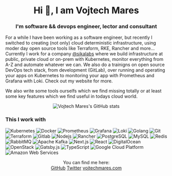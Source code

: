 <p align="center">
  <h1 align="center"> Hi 👋, I am Vojtech Mares</h2>
  <h3 align="center">I'm software && devops engineer, lector and consultant</h3>
</p>

For a while I have been working as a software engineer, but recently I switched to creating (not only) cloud deterministic infrastructure, using moder day open source tools like Terraform, RKE, Rancher and more... Currently I work for a company [@sikalabs](https://github.com/sikalabs) where we build infrastructure at public, private cloud or on-prem with Kubernetes, monitor everything from A-Z and automate whatever we can. We also do a trainigns on open source DevOps tech stack, from development (GitLab), over running and operating your apps on Kubernetes to monitoring your app with Prometheus and Grafana with Loki. Check out my website for more.

We also write some tools ourselfs which we find missing totally or at least some key features which we find useful in todays cloud world.

<p align="center">
  <img src="https://github-readme-stats.vercel.app/api?username=vojtechmares&count_private=true&show_icons=true" alt="Vojtech Mares's GitHub stats">
</p>  

<h3>This I work with</h3>
<p>
  <img alt="Kubernetes" src="https://img.shields.io/badge/-Kubernetes-326CE5?style=flat-square&logo=kubernetes&logoColor=white" />
  <img alt="Docker" src="https://img.shields.io/badge/-Docker-2496ED?style=flat-square&logo=docker&logoColor=white" />
  <img alt="Prometheus" src="https://img.shields.io/badge/-Prometheus-E6522C?style=flat-square&logo=prometheus&logoColor=white" />
  <img alt="Grafana" src="https://img.shields.io/badge/-Grafana-F46800?style=flat-square&logo=Grafana&logoColor=white" />
  <img alt="Loki" src="https://img.shields.io/badge/-Loki-F46800?style=flat-square" />
  <img alt="Golang" src="https://img.shields.io/badge/-Golang-00ADD8?style=flat-square&logo=Go&logoColor=white" />
  <img alt="Git" src="https://img.shields.io/badge/-Git-F05032?style=flat-square&logo=GitlogoColor=white" />
  <img alt="Terraform" src="https://img.shields.io/badge/-Terraform-7B42BC?style=flat-square&logo=Terraform&logoColor=white" />
  <img alt="Gitlab" src="https://img.shields.io/badge/-GitLab-FCA121?style=flat-square&logo=Gitlab&logoColor=white" />
  <img alt="Nodejs" src="https://img.shields.io/badge/-Nodejs-43853d?style=flat-square&logo=Node.js&logoColor=white" />
  <img alt="Rancher" src="https://img.shields.io/badge/-Rancher-0075A8?style=flat-square&logo=Rancher&logoColor=white" />
  <img alt="PostgreSQL" src="https://img.shields.io/badge/-PostgreSQL-4169E1?style=flat-square&logo=PostgreSQL&logoColor=white" />
  <img alt="MySQL" src="https://img.shields.io/badge/-MySQL-4479A1?style=flat-square&logo=MySQLs&logoColor=white" />
  <img alt="Redis" src="https://img.shields.io/badge/-Redis-DC382D?style=flat-square&logo=Redis&logoColor=white" />
  <img alt="RabbitMQ" src="https://img.shields.io/badge/-RabbitMQ-FF6600?style=flat-square&logo=rabbitmq&logoColor=white" />
  <img alt="Apache Kafka" src="https://img.shields.io/badge/-Apache_Kafka-231F20?style=flat-square&logo=apachekafka&logoColor=white" />
  <img alt="Next.js" src="https://img.shields.io/badge/-Next.js-000000?style=flat-square&logo=Next.js&logoColor=white" />
  <img alt="React" src="https://img.shields.io/badge/-React-61DAFB?style=flat-square&logo=react&logoColor=white" />
  <img alt="DigitalOcean" src="https://img.shields.io/badge/-DigitalOcean-61DAFB?style=flat-square&logo=digitalocean&logoColor=white" />
  <img alt="OpenStack" src="https://img.shields.io/badge/-OpenStack-ED1944?style=flat-square&logo=openstack&logoColor=white" />
  <img alt="Gatsby.js" src="https://img.shields.io/badge/-Gatsby.js-663399?style=flat-square&logo=gatsby&logoColor=white" />
  <img alt="TypeScript" src="https://img.shields.io/badge/-TypeScript-007ACC?style=flat-square&logo=typescript&logoColor=white" />
  <img alt="Google Cloud Platform" src="https://img.shields.io/badge/-Google_Cloud_Platform-1a73e8?style=flat-square&logo=google-cloud&logoColor=white" />
  <img alt="Amazon Web Services" src="https://img.shields.io/badge/-Amazon_Web_Services-232F3E?style=flat-square&logo=amazonaws&logoColor=white" />
</p>

<p align="center">
  You can find me here:<br />
  <a href="https://github.com/vojtechmares">GitHub</a>&nbsp;<a href="https://twitter.com/vojtechmares_">Twitter</a>&nbsp;<a href="https://vojtechmares.com">vojtechmares.com</a>
</p>
<!--
**vojtamares/vojtamares** is a ✨ _special_ ✨ repository because its `README.md` (this file) appears on your GitHub profile.

Here are some ideas to get you started:

- 🔭 I’m currently working on ...
- 🌱 I’m currently learning ...
- 👯 I’m looking to collaborate on ...
- 🤔 I’m looking for help with ...
- 💬 Ask me about ...
- 📫 How to reach me: ...
- 😄 Pronouns: ...
- ⚡ Fun fact: ...
-->
